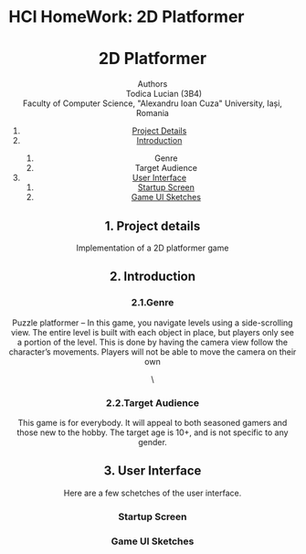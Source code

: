 # HCI HomeWork: 2D Platformer
<!DOCTYPE html>
<html lang="en">
<head>
    <meta charset="UTF-8">
    <meta http-equiv="X-UA-Compatible" content="IE=edge">
    <meta name="viewport" content="width=device-width, initial-scale=1.0">
</head>
<body>
    <header>
        <h1>2D Platformer</h1>
        <dl>
            <dt>Authors</dt>
            <dd>Todica Lucian (3B4)
            <dt>Faculty of Computer Science, "Alexandru Ioan Cuza" University, Iași, Romania</dt>
        </dl>
    <div role="contentinfo">
        <ol role="directory">
            <li><a href="#1-project-details">Project Details</a></li>
            <li><a href="#2-About">Introduction</a> </li>
            <ol>
                <li><a href="#21-genre"></a>Genre</li>
                <li><a href="#22-target"></a>Target Audience</li>
            </ol>
            <li><a href="#3-user-interface">User Interface</a>
                <ol role="structure-directory">
                    <li><a href="#31-startap-screen">Startup Screen</a></li>
                    <li><a href="#32-game-ui">Game UI Sketches</a></li>
                </ol>
            </li>
        </ol>
    </div>
    <section id="project-details" role="doc-abstract">
        <h2>1. Project details</h2>
        <p>Implementation of a 2D platformer game</p>
    </section>
    <section id="introduction" role="doc-introduction">
        <h2>2. Introduction</h2>
    </section>
    <section id="introduction__project" role="doc-introduction">
        <h3>2.1.Genre</h3>
        <p>Puzzle platformer – In this game, you navigate levels using a side-scrolling view. The entire level is built with each object in place, but players only see a portion of the level. This is done by having the camera view follow the character’s movements. Players will not be able to move the camera on their own</p>\
        <h3>2.2.Target Audience</h3>
        <p>This game is for everybody. It will appeal to both seasoned gamers and those new to the hobby. The target age is 10+, and is not specific to any gender.</p>
    </section>
    <section id="user-interface" role="doc-structure">
        <h2>3. User Interface</h2>
        <p>Here are a few schetches of the user interface.</p>
    </section>
    <section id="startup-screen" role="doc-structure">
        <h3>Startup Screen</h3>
        <p></p>
        </section>
    <section id="game-ui" role="doc-structure">
        <h3>Game UI Sketches</h3>
        <p></p>
    </section>
    <section id="structure__viewpage" role="doc-structure">
        <h3></h3>
        <p></p>
    </section>
    </header>
</body>
</html>
